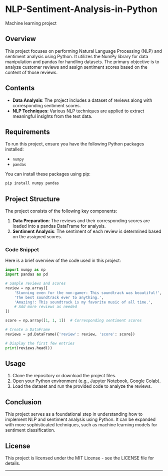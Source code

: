# NLP-Sentiment-Analysis-in-Python
Machine learning project

## Overview

This project focuses on performing Natural Language Processing (NLP) and sentiment analysis using Python. It utilizes the NumPy library for data manipulation and pandas for handling datasets. The primary objective is to analyze customer reviews and assign sentiment scores based on the content of those reviews.

## Contents

- **Data Analysis**: The project includes a dataset of reviews along with corresponding sentiment scores.
- **NLP Techniques**: Various NLP techniques are applied to extract meaningful insights from the text data.

## Requirements

To run this project, ensure you have the following Python packages installed:

- `numpy`
- `pandas`

You can install these packages using pip:

```bash
pip install numpy pandas
```

## Project Structure

The project consists of the following key components:

1. **Data Preparation**: The reviews and their corresponding scores are loaded into a pandas DataFrame for analysis.
2. **Sentiment Analysis**: The sentiment of each review is determined based on the assigned scores.

### Code Snippet

Here is a brief overview of the code used in this project:

```python
import numpy as np
import pandas as pd

# Sample reviews and scores
review = np.array([
    'Stunning even for the non-gamer: This soundtrack was beautiful!',
    'The best soundtrack ever to anything.',
    'Amazing!: This soundtrack is my favorite music of all time.',
    # Add more reviews as needed
])

score = np.array([1, 1, 1])  # Corresponding sentiment scores

# Create a DataFrame
reviews = pd.DataFrame({'review': review, 'score': score})

# Display the first few entries
print(reviews.head())
```

## Usage

1. Clone the repository or download the project files.
2. Open your Python environment (e.g., Jupyter Notebook, Google Colab).
3. Load the dataset and run the provided code to analyze the reviews.

## Conclusion

This project serves as a foundational step in understanding how to implement NLP and sentiment analysis using Python. It can be expanded with more sophisticated techniques, such as machine learning models for sentiment classification.

## License

This project is licensed under the MIT License - see the LICENSE file for details.

---

